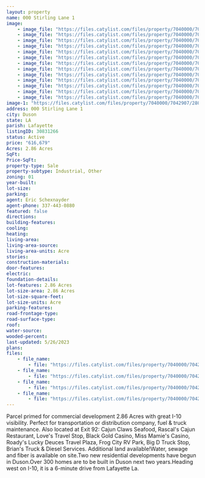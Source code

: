 ```yaml
---
layout: property
name: 000 Stirling Lane 1
image:
    - image_file: "https://files.catylist.com/files/property/7040000/7042907/28044810_Aerial_2___000_Stirling_Ave_1_Stennie___Eric.png"
    - image_file: "https://files.catylist.com/files/property/7040000/7042907/28044811_Aerial_3____000_Stirling_Ln_1_Stennie___Eric.png"
    - image_file: "https://files.catylist.com/files/property/7040000/7042907/28044785_Google_Earth___000_Stirling_Ln___Eric.jpg"
    - image_file: "https://files.catylist.com/files/property/7040000/7042907/28044786_Google_Map___000_Stirling_Ln___Eric.png"
    - image_file: "https://files.catylist.com/files/property/7040000/7042907/28044787_IMG_7051.jpg"
    - image_file: "https://files.catylist.com/files/property/7040000/7042907/28044788_IMG_7064.jpg"
    - image_file: "https://files.catylist.com/files/property/7040000/7042907/28044789_IMG_7053.jpg"
    - image_file: "https://files.catylist.com/files/property/7040000/7042907/28044790_IMG_7062.jpg"
    - image_file: "https://files.catylist.com/files/property/7040000/7042907/28044791_IMG_7060.jpg"
    - image_file: "https://files.catylist.com/files/property/7040000/7042907/28051442_1.png"
    - image_file: "https://files.catylist.com/files/property/7040000/7042907/28051444_2.png"
    - image_file: "https://files.catylist.com/files/property/7040000/7042907/28051445_3.png"
    - image_file: "https://files.catylist.com/files/property/7040000/7042907/28051446_4.png"
image-1: "https://files.catylist.com/files/property/7040000/7042907/28044809_Aerial_1___000_Stirling_Ave_1_Stennie__Eric.png"
address: 000 Stirling Lane 1
city: Duson
state: LA
parish: Lafayette
listingID: 30831266
status: Active
price: "616,679"
Acres: 2.86 Acres
SqFt:
Price-SqFt:
property-type: Sale
property-subtype: Industrial, Other
zoning: 01
year-built:
lot-size:
parking:
agent: Eric Schexnayder
agent-phone: 337-443-0880
featured: false
directions:
building-features:
cooling:
heating:
living-area:
living-area-source:
living-area-units: Acre
stories:
construction-materials:
door-features:
electric:
foundation-details:
lot-features: 2.86 Acres
lot-size-area: 2.86 Acres
lot-size-square-feet:
lot-size-units: Acre
parking-features:
road-frontage-type:
road-surface-type:
roof:
water-source:
wooded-percent:
last-updated: 5/26/2023
plans:
files:
    - file_name: 
        - file: "https://files.catylist.com/files/property/7040000/7042907/28044812_Plat___000_Stirling_Ln_1_Stennie__Eric.pdf"
    - file_name: 
        - file: "https://files.catylist.com/files/property/7040000/7042907/raw_28044793_Flood___000_Stirling_Ln_1_Stennie__Eric.pdf"
    - file_name: 
        - file: "https://files.catylist.com/files/property/7040000/7042907/raw_28044813_Plat_Outlined___000_Stirling_Ln_1_Stennie__Eric.pdf"
    - file_name: 
        - file: "https://files.catylist.com/files/property/7040000/7042907/raw_28051410_Flyer___000_Stirling_Ln_1___EricFinal.pdf"
---
```

Parcel primed for commercial development 2.86 Acres with great I-10 visibility. Perfect for transportation or distribution company, fuel &amp; truck maintenance. Also located at Exit 92: Cajun Claws Seafood, Rascal's Cajun Restaurant, Love's Travel Stop, Black Gold Casino, Miss Mamie's Casino, Roady's Lucky Deuces Travel Plaza, Frog City RV Park, Big D Truck Stop, Brian's Truck &amp; Diesel Services. Additional land available!Water, sewage and fiber is available on site.Two new residential developments have begun in Duson.Over 300 homes are to be built in Duson next two years.Heading west on I-10, it is a 6-minute drive from Lafayette La.
